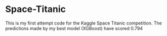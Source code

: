 # Space-Titanic

This is my first attempt code for the Kaggle Space Titanic competition. The predictions made by my best model (XGBoost) have scored 0.794
